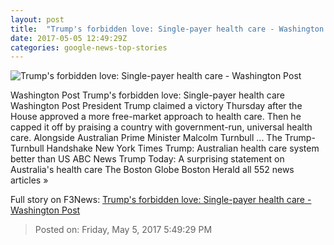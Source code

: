 ```yaml
---
layout: post
title:  "Trump's forbidden love: Single-payer health care - Washington Post"
date: 2017-05-05 12:49:29Z
categories: google-news-top-stories
---
```


![Trump's forbidden love: Single-payer health care - Washington Post](https://img.washingtonpost.com/rf/image_1484w/2010-2019/WashingtonPost/2017/04/15/National-Politics/Images/Trump_Health_Overhaul_94276-6faaf-3793.jpg)

Washington Post Trump's forbidden love: Single-payer health care Washington Post President Trump claimed a victory Thursday after the House approved a more free-market approach to health care. Then he capped it off by praising a country with government-run, universal health care. Alongside Australian Prime Minister Malcolm Turnbull ... The Trump-Turnbull Handshake New York Times Trump: Australian health care system better than US ABC News Trump Today: A surprising statement on Australia's health care The Boston Globe Boston Herald all 552 news articles »


Full story on F3News: [Trump's forbidden love: Single-payer health care - Washington Post](http://www.f3nws.com/n/KbJpUD)

> Posted on: Friday, May 5, 2017 5:49:29 PM
